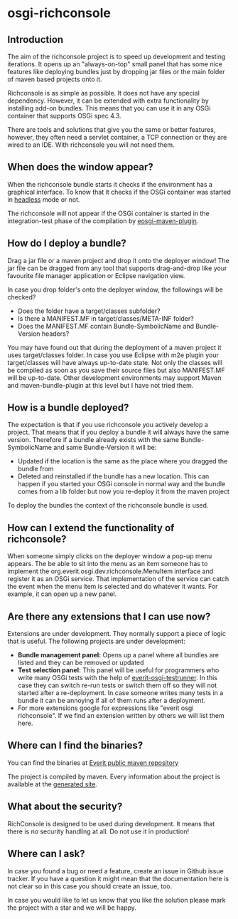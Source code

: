 osgi-richconsole
================


Introduction
------------

The aim of the richconsole project is to speed up development and testing
iterations. It opens up an "always-on-top" small panel that has some nice
features like deploying bundles just by dropping jar files or the main
folder of maven based projects onto it.

Richconsole is as simple as possible. It does not have any special
dependency. However, it can be extended with extra functionality by
installing add-on bundles. This means that you can use it in any
OSGi container that supports OSGi spec 4.3.

There are tools and solutions that give you the same or better features,
however, they often need a servlet container, a TCP connection or they
are wired to an IDE. With richconsole you will not need them.


When does the window appear?
----------------------------

When the richconsole bundle starts it checks if the environment has a
graphical interface. To know that it checks if the OSGi container
was started in [headless][1] mode or not.

The richconsole will not appear if the OSGi container is started in the
integration-test phase of the compilation by [eosgi-maven-plugin][2].


How do I deploy a bundle?
-------------------------

Drag a jar file or a maven project and drop it onto the deployer window!
The jar file can be dragged from any tool that supports drag-and-drop
like your favourite file manager application or Eclipse navigation view.

In case you drop folder's onto the deployer window, the followings will
be checked?

 - Does the folder have a target/classes subfolder?
 - Is there a MANIFEST.MF in target/classes/META-INF folder?
 - Does the MANIFEST.MF contain Bundle-SymbolicName and Bundle-Version
   headers?

You may have found out that during the deployment of a maven project
it uses target/classes folder. In case you use Eclipse with m2e plugin
your target/classes will have always up-to-date state. Not only the
classes will be compiled as soon as you save their source files but also
MANIFEST.MF will be up-to-date. Other development environments may
support Maven and maven-bundle-plugin at this level but I have not tried
them.


How is a bundle deployed?
-------------------------

The expectation is that if you use richconsole you actively develop a
project. That means that if you deploy a bundle it will always have the
same version. Therefore if a bundle already exists with the same
Bundle-SymbolicName and same Bundle-Version it will be:

 - Updated if the location is the same as the place where you dragged
   the bundle from
 - Deleted and reinstalled if the bundle has a new location. This can
   happen if you started your OSGi console in normal way and the bundle
   comes from a lib folder but now you re-deploy it from the maven
   project

To deploy the bundles the context of the richconsole bundle is used.


How can I extend the functionality of richconsole?
--------------------------------------------------

When someone simply clicks on the deployer window a pop-up menu appears.
The be able to sit into the menu as an item someone has to implement the
org.everit.osgi.dev.richconsole.MenuItem interface and register it as
an OSGi service. That implementation of the service can catch the event
when the menu item is selected and do whatever it wants. For example, it
can open up a new panel.


Are there any extensions that I can use now?
--------------------------------------------

Extensions are under development. They normally support a piece of logic
that is useful. The following projects are under development:

 - __Bundle management panel:__ Opens up a panel where all bundles are
   listed and they can be removed or updated
 - __Test selection panel:__ This panel will be useful for programmers
   who write many OSGi tests with the help of [everit-osgi-testrunner][3].
   In this case they can switch re-run tests or switch them off so they
   will not started after a re-deployment. In case someone writes many
   tests in a bundle it can be annoying if all of them runs after a
   deployment.
 - For more extensions google for expressions like "everit osgi richconsole".
   If we find an extension written by others we will list them here. 


Where can I find the binaries?
------------------------------

You can find the binaries at [Everit public maven repository][4]

The project is compiled by maven. Every information about the project
is available at the [generated site][5].


What about the security?
------------------------

RichConsole is designed to be used during development. It means that
there is no security handling at all. Do not use it in production!


Where can I ask?
----------------

In case you found a bug or need a feature, create an issue in Github
issue tracker. If you have a question it might mean that the documentation
here is not clear so in this case you should create an issue, too.

In case you would like to let us know that you like the solution please
mark the project with a star and we will be happy. 


[1]: http://docs.oracle.com/javase/6/docs/api/java/awt/GraphicsEnvironment.html#isHeadless()
[2]: https://github.com/everit-org/eosgi-maven-plugin
[3]: https://github.com/everit-org/osgi-testrunner
[4]: https://repository.everit.biz/nexus/content/groups/public/org/everit/osgi/dev/org.everit.osgi.dev.richconsole/
[5]: http://everit.org/mvnsites/osgi-richconsole/